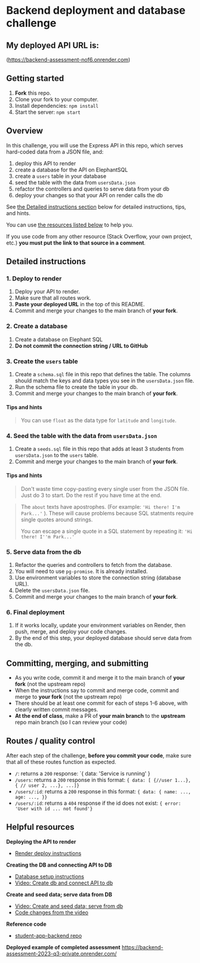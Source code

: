 # Backend deployment and database challenge

## My deployed API URL is:
(https://backend-assessment-nof6.onrender.com)

## Getting started

1. **Fork** this repo.
1. Clone your fork to your computer.
1. Install dependencies: `npm install`
1. Start the server: `npm start`

## Overview
In this challenge, you will use the Express API in this repo, which serves hard-coded data from a JSON file, and:

1. deploy this API to render
1. create a database for the API on ElephantSQL
1. create a `users` table in your database
1. seed the table with the data from `usersData.json`
1. refactor the controllers and queries to serve data from your db
1. deploy your changes so that your API on render calls the db

See [the Detailed instructions section](#tasks) below for detailed instructions, tips, and hints.

You can use [the resources listed below](#helpful-resources) to help you.

If you use code from any other resource (Stack Overflow, your own project, etc.) **you must put the link to that source in a comment**.

## <a id="tasks"></a>Detailed instructions

### 1. Deploy to render
1. Deploy your API to render.
1. Make sure that all routes work.
1. **Paste your deployed URL** in the top of this README.
1. Commit and merge your changes to the main branch of **your fork**.

### 2. Create a database
1. Create a database on Elephant SQL
1. **Do not commit the connection string / URL to GitHub**

### 3. Create the `users` table
1. Create a `schema.sql` file in this repo that defines the table. The columns should match the keys and data types you see in the `usersData.json` file.
1. Run the schema file to create the table in your db.
1. Commit and merge your changes to the main branch of **your fork**.

#### Tips and hints
> You can use `float` as the data type for `latitude` and `longitude`.

### 4. Seed the table with the data from `usersData.json`
1. Create a `seeds.sql` file in this repo that adds at least 3 students from `usersData.json` to the `users` table.
1. Commit and merge your changes to the main branch of **your fork**.

#### Tips and hints
> Don't waste time copy-pasting every single user from the JSON file. Just do 3 to start. Do the rest if you have time at the end.

> The `about` texts have apostrophes. (For example: `'Hi there! I'm Park...'` ). These will cause problems because SQL statments require single quotes around strings.
>
>You can escape a single quote in a SQL statement by repeating it: `'Hi there! I''m Park...'`

### 5. Serve data from the db
1. Refactor the queries and controllers to fetch from the database.
1. You will need to use `pg-promise`. It is already installed.
1. Use environment variables to store the connection string (database URL).
1. Delete the `usersData.json` file.
1. Commit and merge your changes to the main branch of **your fork**.

### 6. Final deployment
1. If it works locally, update your environment variables on Render, then push, merge, and deploy your code changes.
1. By the end of this step, your deployed database should serve data from the db.


## Committing, merging, and submitting
- As you write code, commit it and merge it to the main branch of **your fork** (not the upstream repo)
- When the instructions say to commit and merge code, commit and merge to **your fork** (not the upstream repo)
- There should be at least one commit for each of steps 1-6 above, with clearly written commit messages.
- **At the end of class**, make a PR of **your main branch** to the **upstream** repo main branch (so I can review your code)

## Routes / quality control
After each step of the challenge, **before you commit your code**, make sure that all of these routes function as expected.

- `/`: returns a `200` response: `{ data: 'Service is running' }
- `/users`: returns a `200` response in this format: `{ data: [ {//user 1...}, { // user 2, ...}, ...]}`
- `/users/:id`: returns a `200` response in this format: `{ data: { name: ..., age: ..., }}`
- `/users/:id`: returns a `404` response if the id does not exist: `{ error: 'User with id ... not found'}`

## Helpful resources
**Deploying the API to render**

- [Render deploy instructions](https://docs.google.com/document/d/1wmwJ47ocX7-lE4Kv5KnmX1TK3cvgXx1EMUNEaDGLFlo/edit?usp=sharing)

**Creating the DB and connecting API to DB**

- [Database setup instructions](https://docs.google.com/document/d/1qLWS4upwjoSGptMfpAkhw6zWGn_rBnEQ9CVr3sf1GE8/edit?usp=sharing)
- [Video: Create db and connect API to db](https://us06web.zoom.us/rec/share/gEz-eUuwZCbLv_VFOXvozcWSgytMj3KK3XxVnOQZwA1L7U_NSfWKASNk4vEKK-qu.VnCe5S2CSnd5exii?startTime=1677263406000&pwd=qHjCHrx55Lfu5wMCltAEozflkPcvAG1d)

**Create and seed data; serve data from DB**
- [Video: Create and seed data; serve from db](https://us06web.zoom.us/rec/share/kQNjT8bane_j_vDJx8IKoZnk7Z5WalZDfMLQvzCyR0ZF7a2OUoCChN6vQAcE0Ai8.CL2R90qQjzrXpDFo?startTime=1677609325000&pwd=KRxHYGQ0iakfZkd8TaZnCtCf1LJvwtTk)
- [Code changes from the video](https://github.com/mikeboyle/student-app-backend/pull/8/files)

**Reference code**
- [student-app-backend repo](https://github.com/mikeboyle/student-app-backend)

**Deployed example of completed assessment**
https://backend-assessment-2023-q3-private.onrender.com/
